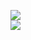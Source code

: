 [![](https://img.shields.io/badge/Made%20With-Github%20Spray-lightgrey.svg?style=for-the-badge&logo=github)](https://github.com/Annihil/github-spray#13509)  
[![](https://i.imgur.com/2DrTn0Z.gif)](https://github.com/Annihil/github-spray)